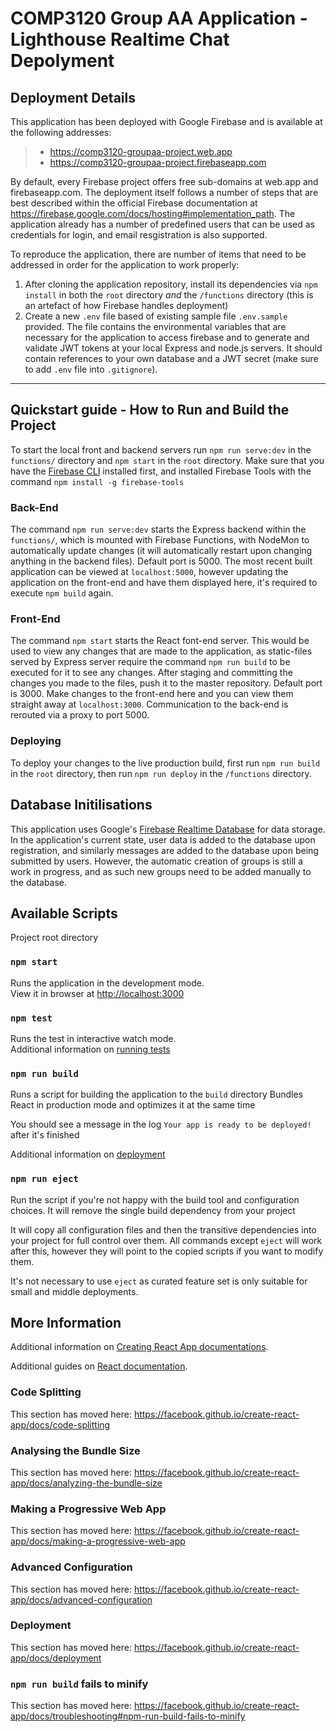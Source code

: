 # COMP3120 Group AA Application - Lighthouse Realtime Chat Depolyment

## Deployment Details

This application has been deployed with Google Firebase and is available at the following addresses:

> - https://comp3120-groupaa-project.web.app
> - https://comp3120-groupaa-project.firebaseapp.com

By default, every Firebase project offers free sub-domains at web.app and firebaseapp.com. The deployment itself follows a number of steps that are best described within the official Firebase documentation at https://firebase.google.com/docs/hosting#implementation_path. The application already has a number of predefined users that can be used as credentials for login, and email resgistration is also supported.

To reproduce the application, there are number of items that need to be addressed in order for the application to work properly:

1. After cloning the application repository, install its dependencies via `npm install` in both the `root` directory _and_ the `/functions` directory (this is an artefact of how Firebase handles deployment)
2. Create a new `.env` file based of existing sample file `.env.sample` provided. The file contains the environmental variables that are necessary for the application to access firebase and to generate and validate JWT tokens at your local Express and node.js servers. It should contain references to your own database and a JWT secret (make sure to add `.env` file into `.gitignore`).

---

## Quickstart guide - How to Run and Build the Project

To start the local front and backend servers run `npm run serve:dev` in the `functions/` directory and `npm start` in the `root` directory. Make sure that you have the [Firebase CLI](https://firebase.google.com/docs/cli) installed first, and installed Firebase Tools with the command `npm install -g firebase-tools`

### Back-End

The command `npm run serve:dev` starts the Express backend within the `functions/`, which is mounted with Firebase Functions, with NodeMon to automatically update changes (it will automatically restart upon changing anything in the backend files). Default port is 5000. The most recent built application can be viewed at `localhost:5000`, however updating the application on the front-end and have them displayed here, it's required to execute `npm build` again.

### Front-End

The command `npm start` starts the React font-end server. This would be used to view any changes that are made to the application, as static-files served by Express server require the command `npm run build` to be executed for it to see any changes. After staging and committing the changes you made to the files, push it to the master repository. Default port is 3000. Make changes to the front-end here and you can view them straight away at `localhost:3000`. Communication to the back-end is rerouted via a proxy to port 5000.

### Deploying

To deploy your changes to the live production build, first run `npm run build` in the `root` directory, then run `npm run deploy` in the `/functions` directory.

## Database Initilisations

This application uses Google's [Firebase Realtime Database](https://firebase.google.com/docs/database) for data storage. In the application's current state, user data is added to the database upon registration, and similarly messages are added to the database upon being submitted by users. However, the automatic creation of groups is still a work in progress, and as such new groups need to be added manually to the database.

## Available Scripts

Project root directory

### `npm start`

Runs the application in the development mode.<br />
View it in browser at [http://localhost:3000](http://localhost:3000)

### `npm test`

Runs the test in interactive watch mode.<br />
Additional information on [running tests](https://facebook.github.io/create-react-app/)

### `npm run build`

Runs a script for building the application to the `build` directory
Bundles React in production mode and optimizes it at the same time

You should see a message in the log `Your app is ready to be deployed!` after it's finished

Additional information on [deployment](https://facebook.github.io/create-react-app/docs/deployment)

### `npm run eject`

Run the script if you're not happy with the build tool and configuration choices. It will remove the single build dependency from your project

It will copy all configuration files and then the transitive dependencies into your project for full control over them. All commands except `eject` will work after this, however they will point to the copied scripts if you want to modify them.

It's not necessary to use `eject` as curated feature set is only suitable for small and middle deployments.

## More Information

Additional information on [Creating React App documentations](https://facebook.github.io/create-react-app/docs/getting-started).

Additional guides on [React documentation](https://reactjs.org/).

### Code Splitting

This section has moved here: https://facebook.github.io/create-react-app/docs/code-splitting

### Analysing the Bundle Size

This section has moved here: https://facebook.github.io/create-react-app/docs/analyzing-the-bundle-size

### Making a Progressive Web App

This section has moved here: https://facebook.github.io/create-react-app/docs/making-a-progressive-web-app

### Advanced Configuration

This section has moved here: https://facebook.github.io/create-react-app/docs/advanced-configuration

### Deployment

This section has moved here: https://facebook.github.io/create-react-app/docs/deployment

### `npm run build` fails to minify

This section has moved here: https://facebook.github.io/create-react-app/docs/troubleshooting#npm-run-build-fails-to-minify
